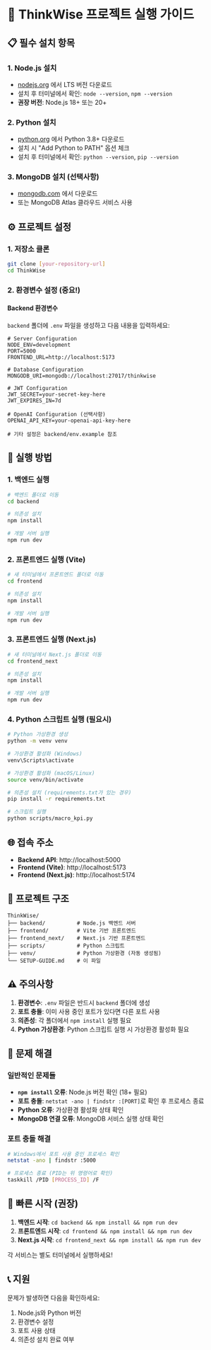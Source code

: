 # 🚀 ThinkWise 프로젝트 실행 가이드

## 📋 필수 설치 항목

### 1. Node.js 설치

- [nodejs.org](https://nodejs.org/) 에서 LTS 버전 다운로드
- 설치 후 터미널에서 확인: `node --version`, `npm --version`
- **권장 버전**: Node.js 18+ 또는 20+

### 2. Python 설치

- [python.org](https://www.python.org/downloads/) 에서 Python 3.8+ 다운로드
- 설치 시 "Add Python to PATH" 옵션 체크
- 설치 후 터미널에서 확인: `python --version`, `pip --version`

### 3. MongoDB 설치 (선택사항)

- [mongodb.com](https://www.mongodb.com/try/download/community) 에서 다운로드
- 또는 MongoDB Atlas 클라우드 서비스 사용

## ⚙️ 프로젝트 설정

### 1. 저장소 클론

```bash
git clone [your-repository-url]
cd ThinkWise
```

### 2. 환경변수 설정 (중요!)

#### Backend 환경변수

`backend` 폴더에 `.env` 파일을 생성하고 다음 내용을 입력하세요:

```env
# Server Configuration
NODE_ENV=development
PORT=5000
FRONTEND_URL=http://localhost:5173

# Database Configuration
MONGODB_URI=mongodb://localhost:27017/thinkwise

# JWT Configuration
JWT_SECRET=your-secret-key-here
JWT_EXPIRES_IN=7d

# OpenAI Configuration (선택사항)
OPENAI_API_KEY=your-openai-api-key-here

# 기타 설정은 backend/env.example 참조
```

## 🎯 실행 방법

### 1. 백엔드 실행

```bash
# 백엔드 폴더로 이동
cd backend

# 의존성 설치
npm install

# 개발 서버 실행
npm run dev
```

### 2. 프론트엔드 실행 (Vite)

```bash
# 새 터미널에서 프론트엔드 폴더로 이동
cd frontend

# 의존성 설치
npm install

# 개발 서버 실행
npm run dev
```

### 3. 프론트엔드 실행 (Next.js)

```bash
# 새 터미널에서 Next.js 폴더로 이동
cd frontend_next

# 의존성 설치
npm install

# 개발 서버 실행
npm run dev
```

### 4. Python 스크립트 실행 (필요시)

```bash
# Python 가상환경 생성
python -m venv venv

# 가상환경 활성화 (Windows)
venv\Scripts\activate

# 가상환경 활성화 (macOS/Linux)
source venv/bin/activate

# 의존성 설치 (requirements.txt가 있는 경우)
pip install -r requirements.txt

# 스크립트 실행
python scripts/macro_kpi.py
```

## 🌐 접속 주소

- **Backend API**: http://localhost:5000
- **Frontend (Vite)**: http://localhost:5173
- **Frontend (Next.js)**: http://localhost:5174

## 📁 프로젝트 구조

```
ThinkWise/
├── backend/          # Node.js 백엔드 서버
├── frontend/         # Vite 기반 프론트엔드
├── frontend_next/    # Next.js 기반 프론트엔드
├── scripts/          # Python 스크립트
├── venv/             # Python 가상환경 (자동 생성됨)
└── SETUP-GUIDE.md    # 이 파일
```

## ⚠️ 주의사항

1. **환경변수**: `.env` 파일은 반드시 `backend` 폴더에 생성
2. **포트 충돌**: 이미 사용 중인 포트가 있다면 다른 포트 사용
3. **의존성**: 각 폴더에서 `npm install` 실행 필요
4. **Python 가상환경**: Python 스크립트 실행 시 가상환경 활성화 필요

## 🔧 문제 해결

### 일반적인 문제들

- **`npm install` 오류**: Node.js 버전 확인 (18+ 필요)
- **포트 충돌**: `netstat -ano | findstr :[PORT]`로 확인 후 프로세스 종료
- **Python 오류**: 가상환경 활성화 상태 확인
- **MongoDB 연결 오류**: MongoDB 서비스 실행 상태 확인

### 포트 충돌 해결

```bash
# Windows에서 포트 사용 중인 프로세스 확인
netstat -ano | findstr :5000

# 프로세스 종료 (PID는 위 명령어로 확인)
taskkill /PID [PROCESS_ID] /F
```

## 🚀 빠른 시작 (권장)

1. **백엔드 시작**: `cd backend && npm install && npm run dev`
2. **프론트엔드 시작**: `cd frontend && npm install && npm run dev`
3. **Next.js 시작**: `cd frontend_next && npm install && npm run dev`

각 서비스는 별도 터미널에서 실행하세요!

## 📞 지원

문제가 발생하면 다음을 확인하세요:

1. Node.js와 Python 버전
2. 환경변수 설정
3. 포트 사용 상태
4. 의존성 설치 완료 여부

